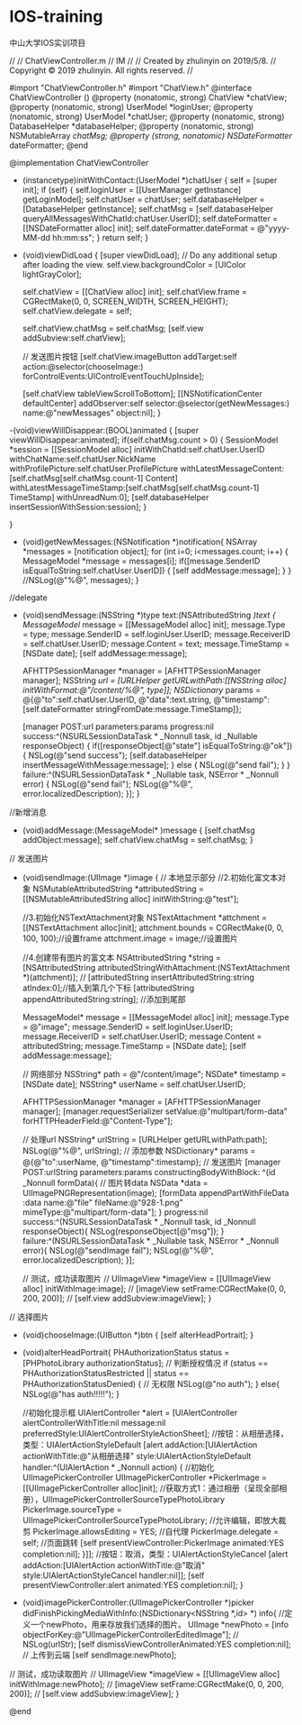 # IOS-training
中山大学IOS实训项目

//
//  ChatViewController.m
//  IM
//
//  Created by zhulinyin on 2019/5/8.
//  Copyright © 2019 zhulinyin. All rights reserved.
//

#import "ChatViewController.h"
#import "ChatView.h"
@interface ChatViewController () <ChatViewDelegate>
@property (nonatomic, strong) ChatView *chatView;
@property (nonatomic, strong) UserModel *loginUser;
@property (nonatomic, strong) UserModel *chatUser;
@property (nonatomic, strong) DatabaseHelper *databaseHelper;
@property (nonatomic, strong) NSMutableArray *chatMsg;
@property (strong, nonatomic) NSDateFormatter* dateFormatter;
@end

@implementation ChatViewController

- (instancetype)initWithContact:(UserModel *)chatUser
{
    self = [super init];
    if (self)
    {
        self.loginUser = [[UserManager getInstance] getLoginModel];
        self.chatUser = chatUser;
        self.databaseHelper = [DatabaseHelper getInstance];
        self.chatMsg = [self.databaseHelper queryAllMessagesWithChatId:chatUser.UserID];
        self.dateFormatter = [[NSDateFormatter alloc] init];
        self.dateFormatter.dateFormat = @"yyyy-MM-dd hh:mm:ss";
    }
    return self;
}


- (void)viewDidLoad {
    [super viewDidLoad];
    // Do any additional setup after loading the view.
    self.view.backgroundColor = [UIColor lightGrayColor];

    self.chatView = [[ChatView alloc] init];
    self.chatView.frame = CGRectMake(0, 0, SCREEN_WIDTH, SCREEN_HEIGHT);
    self.chatView.delegate = self;

    self.chatView.chatMsg = self.chatMsg;
    [self.view addSubview:self.chatView];
    
    // 发送图片按钮
    [self.chatView.imageButton addTarget:self action:@selector(chooseImage:) forControlEvents:UIControlEventTouchUpInside];
    
    [self.chatView tableViewScrollToBottom];
    [[NSNotificationCenter defaultCenter] addObserver:self selector:@selector(getNewMessages:) name:@"newMessages" object:nil];
}

-(void)viewWillDisappear:(BOOL)animated {
    [super viewWillDisappear:animated];
    if(self.chatMsg.count > 0) {
        SessionModel *session = [[SessionModel alloc] initWithChatId:self.chatUser.UserID withChatName:self.chatUser.NickName withProfilePicture:self.chatUser.ProfilePicture withLatestMessageContent:[self.chatMsg[self.chatMsg.count-1] Content] withLatestMessageTimeStamp:[self.chatMsg[self.chatMsg.count-1] TimeStamp]
                                 withUnreadNum:0];
        [self.databaseHelper insertSessionWithSession:session];
    }
    
}

- (void)getNewMessages:(NSNotification *)notification{
    NSArray *messages = [notification object];
    for (int i=0; i<messages.count; i++) {
        MessageModel *message = messages[i];
        if([message.SenderID isEqualToString:self.chatUser.UserID]) {
            [self addMessage:message];
        }
    }
    //NSLog(@"%@", messages);
}

//delegate
- (void)sendMessage:(NSString *)type text:(NSAttributedString *)text {
    MessageModel* message = [[MessageModel alloc] init];
    message.Type = type;
    message.SenderID = self.loginUser.UserID;
    message.ReceiverID = self.chatUser.UserID;
    message.Content = text;
    message.TimeStamp = [NSDate date];
    [self addMessage:message];
    
    
    AFHTTPSessionManager *manager = [AFHTTPSessionManager manager];
    NSString *url = [URLHelper getURLwithPath:[[NSString alloc] initWithFormat:@"/content/%@", type]];
    NSDictionary* params = @{@"to":self.chatUser.UserID, @"data":text.string, @"timestamp":[self.dateFormatter stringFromDate:message.TimeStamp]};
    
    [manager POST:url parameters:params progress:nil
         success:^(NSURLSessionDataTask * _Nonnull task, id  _Nullable responseObject) {
             if([responseObject[@"state"] isEqualToString:@"ok"])
             {
                 NSLog(@"send success");
                 [self.databaseHelper insertMessageWithMessage:message];
             }
             else
             {
                 NSLog(@"send fail");
             }
         }
         failure:^(NSURLSessionDataTask * _Nullable task, NSError * _Nonnull error) {
             NSLog(@"send fail");
             NSLog(@"%@", error.localizedDescription);
         }];
}

//新增消息
- (void)addMessage:(MessageModel* )message {
    [self.chatMsg addObject:message];
    self.chatView.chatMsg = self.chatMsg;
}

// 发送图片
- (void)sendImage:(UIImage *)image {
    // 本地显示部分
    //2.初始化富文本对象
    NSMutableAttributedString *attributedString = [[NSMutableAttributedString alloc] initWithString:@"test"];
    
    //3.初始化NSTextAttachment对象
    NSTextAttachment *attchment = [[NSTextAttachment alloc]init];
    attchment.bounds = CGRectMake(0, 0, 100, 100);//设置frame
    attchment.image = image;//设置图片
    
    //4.创建带有图片的富文本
    NSAttributedString *string = [NSAttributedString attributedStringWithAttachment:(NSTextAttachment *)(attchment)];
//    [attributedString insertAttributedString:string atIndex:0];//插入到第几个下标
    [attributedString appendAttributedString:string];   //添加到尾部
    
    
    MessageModel* message = [[MessageModel alloc] init];
    message.Type = @"image";
    message.SenderID = self.loginUser.UserID;
    message.ReceiverID = self.chatUser.UserID;
    message.Content = attributedString;
    message.TimeStamp = [NSDate date];
    [self addMessage:message];
    
    // 网络部分
    NSString* path = @"/content/image";
    NSDate* timestamp = [NSDate date];
    NSString* userName = self.chatUser.UserID;
    
    AFHTTPSessionManager *manager = [AFHTTPSessionManager manager];
    [manager.requestSerializer setValue:@"multipart/form-data" forHTTPHeaderField:@"Content-Type"];
    
    // 处理url
    NSString* urlString = [URLHelper getURLwithPath:path];
    NSLog(@"%@", urlString);
    // 添加参数
    NSDictionary* params = @{@"to":userName, @"timestamp":timestamp};
    // 发送图片
    [manager POST:urlString parameters:params constructingBodyWithBlock:
     ^(id<AFMultipartFormData> _Nonnull formData){
         // 图片转data
         NSData *data = UIImagePNGRepresentation(image);
         [formData appendPartWithFileData :data name:@"file" fileName:@"928-1.png"
                                  mimeType:@"multipart/form-data"];
     } progress:nil success:^(NSURLSessionDataTask * _Nonnull task, id _Nonnull responseObject){
         NSLog(responseObject[@"msg"]);
     } failure:^(NSURLSessionDataTask * _Nullable task, NSError * _Nonnull error){
         NSLog(@"sendImage fail");
         NSLog(@"%@", error.localizedDescription);
     }];
    
    //     测试，成功读取图片
//    UIImageView *imageView = [[UIImageView alloc] initWithImage:image];
//    [imageView setFrame:CGRectMake(0, 0, 200, 200)];
//    [self.view addSubview:imageView];
}

// 选择图片
- (void)chooseImage:(UIButton *)btn
{
    [self alterHeadPortrait];
}

- (void)alterHeadPortrait{
    PHAuthorizationStatus status = [PHPhotoLibrary authorizationStatus];
    // 判断授权情况
    if (status == PHAuthorizationStatusRestricted ||
        status == PHAuthorizationStatusDenied) {
        // 无权限
        NSLog(@"no auth");
    }
    else{
        NSLog(@"has auth!!!!!");
    }
    
    //初始化提示框
    UIAlertController *alert = [UIAlertController alertControllerWithTitle:nil message:nil preferredStyle:UIAlertControllerStyleActionSheet];
    //按钮：从相册选择，类型：UIAlertActionStyleDefault
    [alert addAction:[UIAlertAction actionWithTitle:@"从相册选择" style:UIAlertActionStyleDefault handler:^(UIAlertAction * _Nonnull action) {
        //初始化UIImagePickerController
        UIImagePickerController *PickerImage = [[UIImagePickerController alloc]init];
        //获取方式1：通过相册（呈现全部相册），UIImagePickerControllerSourceTypePhotoLibrary
        PickerImage.sourceType = UIImagePickerControllerSourceTypePhotoLibrary;
        //允许编辑，即放大裁剪
        PickerImage.allowsEditing = YES;
        //自代理
        PickerImage.delegate = self;
        //页面跳转
        [self presentViewController:PickerImage animated:YES completion:nil];
    }]];
    //按钮：取消，类型：UIAlertActionStyleCancel
    [alert addAction:[UIAlertAction actionWithTitle:@"取消" style:UIAlertActionStyleCancel handler:nil]];
    [self presentViewController:alert animated:YES completion:nil];
}

- (void)imagePickerController:(UIImagePickerController *)picker didFinishPickingMediaWithInfo:(NSDictionary<NSString *,id> *) info{
    //定义一个newPhoto，用来存放我们选择的图片。
    UIImage *newPhoto = [info objectForKey:@"UIImagePickerControllerEditedImage"];
    //    NSLog(urlStr);
    [self dismissViewControllerAnimated:YES completion:nil];
    // 上传到云端
    [self sendImage:newPhoto];
    
//     测试，成功读取图片
//    UIImageView *imageView = [[UIImageView alloc] initWithImage:newPhoto];
//    [imageView setFrame:CGRectMake(0, 0, 200, 200)];
//    [self.view addSubview:imageView];
}

@end


